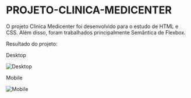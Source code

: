 # PROJETO-CLINICA-MEDICENTER
O projeto Clinica Medicenter foi desenvolvido para o estudo de HTML e CSS. Além disso, foram trabalhados principalmente Semântica de Flexbox.

Resultado do projeto:

Desktop

![Desktop](https://user-images.githubusercontent.com/116771153/213889450-3ea63a19-4209-492f-a2bc-fcbf5434ba8c.png)

Mobile

![Mobile](https://user-images.githubusercontent.com/116771153/213889456-a7565686-c263-4660-8aa4-7373f7c2f5ae.png)
